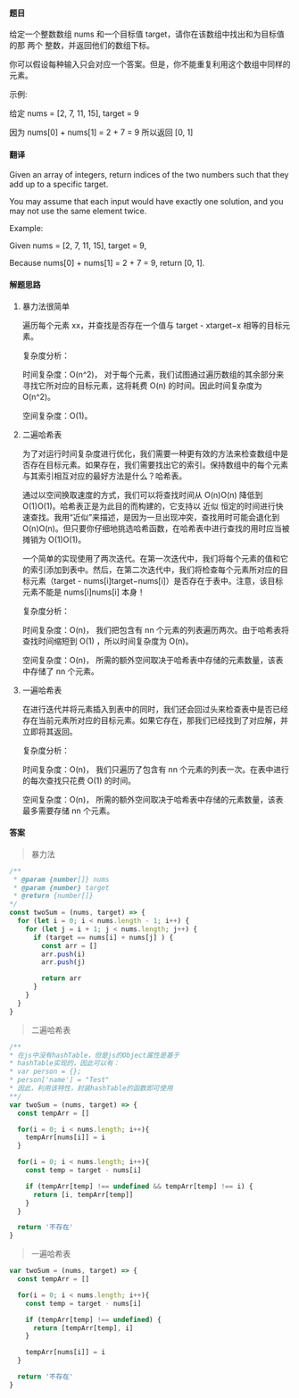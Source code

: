 #### 题目

给定一个整数数组 nums 和一个目标值 target，请你在该数组中找出和为目标值的那 两个 整数，并返回他们的数组下标。

你可以假设每种输入只会对应一个答案。但是，你不能重复利用这个数组中同样的元素。

示例:

给定 nums = [2, 7, 11, 15], target = 9

因为 nums[0] + nums[1] = 2 + 7 = 9
所以返回 [0, 1]

#### 翻译

Given an array of integers, return indices of the two numbers such that they add up to a specific target.

You may assume that each input would have exactly one solution, and you may not use the same element twice.

Example:

Given nums = [2, 7, 11, 15], target = 9,

Because nums[0] + nums[1] = 2 + 7 = 9,
return [0, 1].

#### 解题思路

1. 暴力法很简单

   遍历每个元素 xx，并查找是否存在一个值与 target - xtarget−x 相等的目标元素。

    复杂度分析：

    时间复杂度：O(n^2)， 对于每个元素，我们试图通过遍历数组的其余部分来寻找它所对应的目标元素，这将耗费 O(n) 的时间。因此时间复杂度为 O(n^2)。

    空间复杂度：O(1)。

2. 二遍哈希表

    为了对运行时间复杂度进行优化，我们需要一种更有效的方法来检查数组中是否存在目标元素。如果存在，我们需要找出它的索引。保持数组中的每个元素与其索引相互对应的最好方法是什么？哈希表。

    通过以空间换取速度的方式，我们可以将查找时间从 O(n)O(n) 降低到 O(1)O(1)。哈希表正是为此目的而构建的，它支持以 近似 恒定的时间进行快速查找。我用“近似”来描述，是因为一旦出现冲突，查找用时可能会退化到 O(n)O(n)。但只要你仔细地挑选哈希函数，在哈希表中进行查找的用时应当被摊销为 O(1)O(1)。

    一个简单的实现使用了两次迭代。在第一次迭代中，我们将每个元素的值和它的索引添加到表中。然后，在第二次迭代中，我们将检查每个元素所对应的目标元素（target - nums[i]target−nums[i]）是否存在于表中。注意，该目标元素不能是 nums[i]nums[i] 本身！

    复杂度分析：

    时间复杂度：O(n)， 我们把包含有 nn 个元素的列表遍历两次。由于哈希表将查找时间缩短到 O(1) ，所以时间复杂度为 O(n)。

    空间复杂度：O(n)， 所需的额外空间取决于哈希表中存储的元素数量，该表中存储了 nn 个元素。


3. 一遍哈希表

    在进行迭代并将元素插入到表中的同时，我们还会回过头来检查表中是否已经存在当前元素所对应的目标元素。如果它存在，那我们已经找到了对应解，并立即将其返回。

    复杂度分析：

    时间复杂度：O(n)， 我们只遍历了包含有 nn 个元素的列表一次。在表中进行的每次查找只花费 O(1) 的时间。

    空间复杂度：O(n)， 所需的额外空间取决于哈希表中存储的元素数量，该表最多需要存储 nn 个元素。

#### 答案

> 暴力法

```js
/**
 * @param {number[]} nums
 * @param {number} target
 * @return {number[]}
*/
const twoSum = (nums, target) => {
  for (let i = 0; i < nums.length - 1; i++) {
    for (let j = i + 1; j < nums.length; j++) {
      if (target == nums[i] + nums[j] ) {
        const arr = []
        arr.push(i)
        arr.push(j)

        return arr
      }
    }
  }
}
```

> 二遍哈希表

```js
/**
* 在js中没有hashTable，但是js的Object属性是基于
* hashTable实现的，因此可以有：
* var person = {};
* person['name'] = "Test"
* 因此，利用该特性，封装hashTable的函数即可使用
**/
var twoSum = (nums, target) => {
  const tempArr = []

  for(i = 0; i < nums.length; i++){
    tempArr[nums[i]] = i
  }

  for(i = 0; i < nums.length; i++){
    const temp = target - nums[i]

    if (tempArr[temp] !== undefined && tempArr[temp] !== i) {
      return [i, tempArr[temp]]
    }
  }

  return '不存在'
}
```

> 一遍哈希表

```js
var twoSum = (nums, target) => {
  const tempArr = []

  for(i = 0; i < nums.length; i++){
    const temp = target - nums[i]

    if (tempArr[temp] !== undefined) {
      return [tempArr[temp], i]
    }

    tempArr[nums[i]] = i
  }

  return '不存在'
}
```